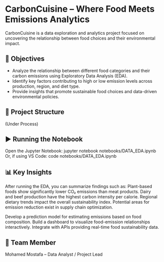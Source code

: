  
 # CarbonCuisine – Where Food Meets Emissions Analytics

CarbonCuisine is a data exploration and analytics project focused on uncovering the relationship between food choices and their environmental impact.

## 🎯 Objectives

- Analyze the relationship between different food categories and their carbon emissions using Exploratory Data Analysis (EDA).
- Identify key factors contributing to high or low emission levels across production, region, and diet type.
- Provide insights that promote sustainable food choices and data-driven environmental policies.

## 🧱 Project Structure
(Under Process)

## ▶️ Running the Notebook

Open the Jupyter Notebook:
jupyter notebook notebooks/DATA_EDA.ipynb
Or, if using VS Code:
code notebooks/DATA_EDA.ipynb

## 📊 Key Insights

After running the EDA, you can summarize findings such as:
Plant-based foods show significantly lower CO₂ emissions than meat products.
Dairy and beef production have the highest carbon intensity per calorie.
Regional dietary trends impact the overall sustainability index.
Potential areas for emission reduction exist in supply chain optimization.


Develop a prediction model for estimating emissions based on food composition.
Build a dashboard to visualize food-emission relationships interactively.
Integrate with APIs providing real-time food sustainability data.

## 👥 Team Member

Mohamed Mostafa – Data Analyst / Project Lead
